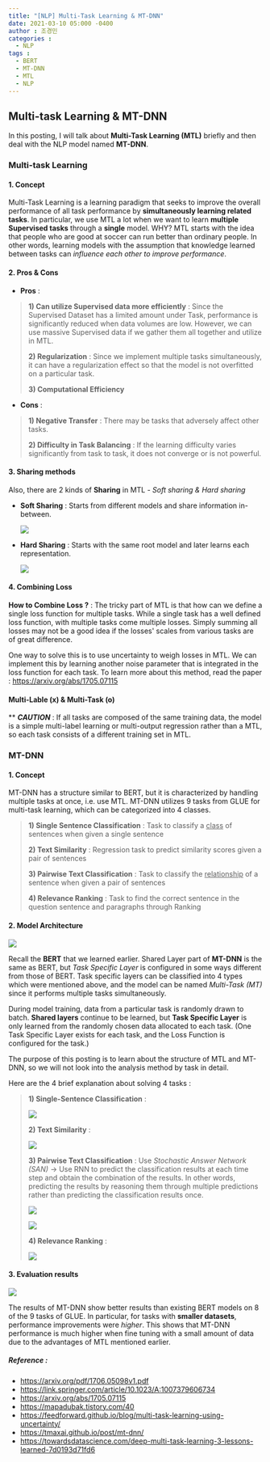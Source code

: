 ```yaml
---
title: "[NLP] Multi-Task Learning & MT-DNN"
date: 2021-03-10 05:000 -0400
author : 조경민
categories :
  - NLP
tags :
  - BERT
  - MT-DNN
  - MTL
  - NLP
---
```


## Multi-task Learning & MT-DNN

In this posting, I will talk about **Multi-Task Learning (MTL)** briefly and then deal with the NLP model named **MT-DNN**.

### Multi-task Learning

#### 1. Concept

Multi-Task Learning is a learning paradigm that seeks to improve the overall performance of all task performance by **simultaneously learning related tasks**. In particular, we use MTL a lot when we want to learn **multiple Supervised tasks** through a **single** model. WHY? MTL starts with the idea that people who are good at soccer can run better than ordinary people. In other words, learning models with the assumption that knowledge learned between tasks can _influence each other to improve performance_. 

#### 2. Pros & Cons

- **Pros** :

> **1) Can utilize Supervised data more efficiently** : Since the Supervised Dataset has a limited amount under Task, performance is significantly reduced when data volumes are low. However, we can use massive Supervised data if we gather them all together and utilize in MTL.
>
> **2) Regularization** : Since we implement multiple tasks simultaneously, it can have a regularization effect so that the model is not overfitted on a particular task.
>
> **3) Computational Efficiency**

- **Cons** :

> **1) Negative Transfer** : There may be tasks that adversely affect other tasks.
>
> **2) Difficulty in Task Balancing** : If the learning difficulty varies significantly from task to task, it does not converge or is not powerful.

#### 3. Sharing methods

Also, there are 2 kinds of **Sharing** in MTL - _Soft sharing & Hard sharing_

- **Soft Sharing** : Starts from different models and share information in-between.

  ![](https://img1.daumcdn.net/thumb/R1280x0/?scode=mtistory2&fname=https%3A%2F%2Fblog.kakaocdn.net%2Fdn%2FdQqPX8%2FbtqEcTCcrml%2Fxlq0unKVIgnCo4bUENYRyK%2Fimg.png)

- **Hard Sharing** : Starts with the same root model and later learns each representation.

  ![](https://img1.daumcdn.net/thumb/R1280x0/?scode=mtistory2&fname=https%3A%2F%2Fblog.kakaocdn.net%2Fdn%2FdviyLG%2FbtqEbupM2xM%2FcFVpoiUeO2iK3n5UpOBRc1%2Fimg.png)

#### 4. Combining Loss

**How to Combine Loss ?** : The tricky part of MTL is that how can we define a single loss function for multiple tasks. While a single task has a well defined loss function, with multiple tasks come multiple losses. Simply summing all losses may not be a good idea if the losses' scales from various tasks are of great difference.

One way to solve this is to use uncertainty to weigh losses in MTL. We can implement this by learning another noise parameter that is integrated in the loss function for each task. To learn more about this method, read the paper : <https://arxiv.org/abs/1705.07115>

#### Multi-Lable (x) & Multi-Task (o)

** **_CAUTION_** : If all tasks are composed of the same training data, the model is a simple multi-label learning or multi-output regression rather than a MTL, so each task consists of a different training set in MTL.



### MT-DNN

#### 1. Concept

MT-DNN has a structure similar to BERT, but it is characterized by handling multiple tasks at once, i.e. use MTL. MT-DNN utilizes 9 tasks from GLUE for multi-task learning, which can be categorized into 4 classes.

> **1) Single Sentence Classification** : Task to classify a <u>class</u> of sentences when given a single sentence
>
> **2) Text Similarity** : Regression task to predict similarity scores given a pair of sentences
>
> **3) Pairwise Text Classification** : Task to classify the <u>relationship</u> of a sentence when given a pair of sentences
>
> **4) Relevance Ranking** : Task to find the correct sentence in the question sentence and paragraphs through Ranking

#### 2. Model Architecture

![](https://y-rok.github.io/assets/img/Untitled-5daa626f-1b42-4f5b-818e-eb6bbe294093.png)

Recall the **BERT** that we learned earlier. Shared Layer part of **MT-DNN** is the same as BERT, but _Task Specific Layer_ is configured in some ways different from those of BERT. Task specific layers can be classified into 4 types which were mentioned above, and the model can be named _Multi-Task (MT)_ since it performs multiple tasks simultaneously.

During model training, data from a particular task is randomly drawn to batch. **Shared layers** continue to be learned, but **Task Specific Layer** is only learned from the randomly chosen data allocated to each task. (One Task Specific Layer exists for each task, and the Loss Function is configured for the task.)

The purpose of this posting is to learn about the structure of MTL and MT-DNN, so we will not look into the analysis method by task in detail.

Here are the 4 brief explanation about solving 4 tasks :

> **1) Single-Sentence Classification** :
>
> ![](https://y-rok.github.io/assets/img/Untitled-b505ff79-fd58-441a-9cc2-7b9194c4820b.png)
>
> **2) Text Similarity** :
>
> ![](https://y-rok.github.io/assets/img/Untitled-6ed73731-4502-40fa-83e8-b84ff65c7325.png)
>
> **3) Pairwise Text Classification** : Use *Stochastic Answer Network (SAN)* -> Use RNN to predict the classification results at each time step and obtain the combination of the results. In other words, predicting the results by reasoning them through multiple predictions rather than predicting the classification results once.
>
> ![](https://y-rok.github.io/assets/img/2019-05-19-18-10-16.png)
>
> ![](https://y-rok.github.io/assets/img/2019-05-19-18-23-14.png)
>
> **4) Relevance Ranking** : 
>
> ![](https://y-rok.github.io/assets/img/2019-05-19-18-42-32.png)

#### 3. Evaluation results

![](https://y-rok.github.io/assets/img/2019-05-19-19-31-18.png)

The results of MT-DNN show better results than existing BERT models on 8 of the 9 tasks of GLUE. In particular, for tasks with **smaller datasets**, performance improvements were _higher_. This shows that MT-DNN performance is much higher when fine tuning with a small amount of data due to the advantages of MTL mentioned earlier.



##### Reference :

- https://arxiv.org/pdf/1706.05098v1.pdf
- https://link.springer.com/article/10.1023/A:1007379606734
- https://arxiv.org/abs/1705.07115
- https://mapadubak.tistory.com/40
- https://feedforward.github.io/blog/multi-task-learning-using-uncertainty/
- https://tmaxai.github.io/post/mt-dnn/
- https://towardsdatascience.com/deep-multi-task-learning-3-lessons-learned-7d0193d71fd6
